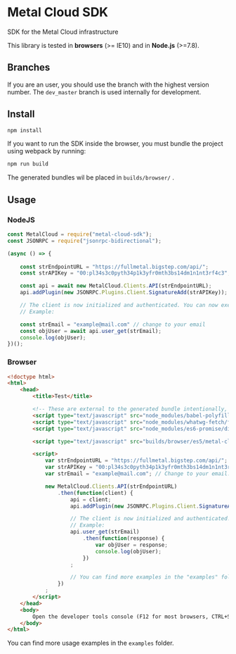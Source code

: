 # Metal Cloud SDK


SDK for the Metal Cloud infrastructure

This library is tested in __browsers__ (>= IE10) and in __Node.js__ (>=7.8).


## Branches
If you are an user, you should use the branch with the highest version number.
The `dev_master` branch is used internally for development.

## Install

```bash
npm install
```

If you want to run the SDK inside the browser, you must bundle the project using webpack by running:

```bash
npm run build
```
	
The generated bundles wil be placed in `builds/browser/` .

## Usage

### NodeJS
```JavaScript
const MetalCloud = require("metal-cloud-sdk");
const JSONRPC = require("jsonrpc-bidirectional");

(async () => {
	
	const strEndpointURL = "https://fullmetal.bigstep.com/api/";
	const strAPIKey = "00:pl34s3c0pyth34p1k3yfr0mth3bs14dm1n1nt3rf4c3"; // the API key can be found in the interface myBigstep > Metal Cloud > API

	const api = await new MetalCloud.Clients.API(strEndpointURL);
	api.addPlugin(new JSONRPC.Plugins.Client.SignatureAdd(strAPIKey));

	// The client is now initialized and authenticated. You can now execute functions through the Metal Cloud API.
    // Example:

	const strEmail = "example@mail.com" // change to your email
	const objUser = await api.user_get(strEmail);
    console.log(objUser);
})();

```


### Browser
```html
<!doctype html>
<html>
	<head>
		<title>Test</title>

		<!-- These are external to the generated bundle intentionally, to reduce file size and reuse them for other libraries. -->
		<script type="text/javascript" src="node_modules/babel-polyfill/dist/polyfill.min.js"></script>
		<script type="text/javascript" src="node_modules/whatwg-fetch/fetch.js"></script>
		<script type="text/javascript" src="node_modules/es6-promise/dist/es6-promise.auto.min.js"></script>

		<script type="text/javascript" src="builds/browser/es5/metal-cloud-sdk.min.js"></script>

		<script>
			var strEndpointURL = "https://fullmetal.bigstep.com/api/";
			var strAPIKey = "00:pl34s3c0pyth34p1k3yfr0mth3bs14dm1n1nt3rf4c3"; // the API key can be found in the interface myBigstep > Metal Cloud > API
			var strEmail = "example@mail.com"; // Change to your email.

			new MetalCloud.Clients.API(strEndpointURL)
				.then(function(client) {
					api = client; 
					api.addPlugin(new JSONRPC.Plugins.Client.SignatureAdd(strAPIKey));

					// The client is now initialized and authenticated. You can now execute functions through the MetalCloud API.
					// Example:
					api.user_get(strEmail)
						.then(function(response) {
                            var objUser = response;
                            console.log(objUser);
                        })
                    ;

					// You can find more examples in the "examples" folder.
				})
			;
		</script>
	</head>
	<body>
		Open the developer tools console (F12 for most browsers, CTRL+SHIFT+I in Electron) to see errors or manually make calls.
	</body>
</html>
```

You can find more usage examples in the `examples` folder.
